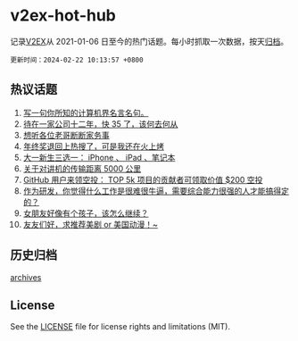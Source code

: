 # v2ex-hot-hub

 记录[V2EX](https://www.v2ex.com/)从 2021-01-06 日至今的热门话题。每小时抓取一次数据，按天[归档](archives)。

`更新时间：2024-02-22 10:13:57 +0800`

## 热议话题

1. [写一句你所知的计算机界名言名句。](https://www.v2ex.com/t/1017108)
1. [待在一家公司十二年，快 35 了，该何去何从](https://www.v2ex.com/t/1017090)
1. [想听各位老哥断断家务事](https://www.v2ex.com/t/1017206)
1. [年终奖退回上热搜了，可是我还在火上烤](https://www.v2ex.com/t/1017164)
1. [大一新生三选一： iPhone 、 iPad 、笔记本](https://www.v2ex.com/t/1017238)
1. [关于对讲机的传输距离 5000 公里](https://www.v2ex.com/t/1017151)
1. [GitHub 用户来领空投： TOP 5k 项目的贡献者可领取价值 $200 空投](https://www.v2ex.com/t/1017287)
1. [作为研发，你觉得什么工作是很难很牛逼，需要综合能力很强的人才能搞得定的？](https://www.v2ex.com/t/1017079)
1. [女朋友好像有个孩子，该怎么继续？](https://www.v2ex.com/t/1017392)
1. [友友们好，求推荐美剧 or 美国动漫！~](https://www.v2ex.com/t/1017169)

## 历史归档

[archives](archives)

## License

See the [LICENSE](LICENSE) file for license rights and limitations (MIT).

